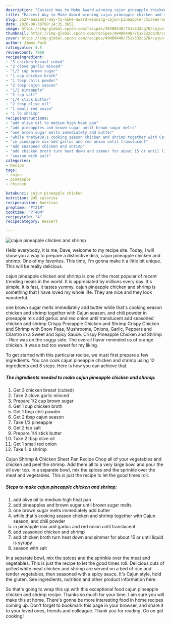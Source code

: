 ```yaml
---
description: "Easiest Way to Make Award-winning cajun pineapple chicken and shrimp"
title: "Easiest Way to Make Award-winning cajun pineapple chicken and shrimp"
slug: 5527-easiest-way-to-make-award-winning-cajun-pineapple-chicken-and-shrimp
date: 2020-08-30T08:14:35.365Z
image: https://img-global.cpcdn.com/recipes/49400440/751x532cq70/cajun-pineapple-chicken-and-shrimp-recipe-main-photo.jpg
thumbnail: https://img-global.cpcdn.com/recipes/49400440/751x532cq70/cajun-pineapple-chicken-and-shrimp-recipe-main-photo.jpg
cover: https://img-global.cpcdn.com/recipes/49400440/751x532cq70/cajun-pineapple-chicken-and-shrimp-recipe-main-photo.jpg
author: Jimmy Park
ratingvalue: 4.5
reviewcount: 7968
recipeingredient:
- "3 chicken breast cubed"
- "2 clove garlic minced"
- "1/2 cup brown sugar"
- "1 cup chicken broth"
- "1 tbsp chili powder"
- "2 tbsp cajun season"
- "1/2 pineapple"
- "2 tsp salt"
- "1/4 stick butter"
- "2 tbsp olive oil"
- "1 small red onion"
- "1 lb shrimp"
recipeinstructions:
- "add olive oil to medium high heat pan"
- "add pineapples and brown sugar until brown sugar melts"
- "one brown sugar melts immediately add butter"
- "while that&#39;s cooking season chicken and shrimp together with Cajun season, and chili powder"
- "in pineapple mix add garluc and red onion until translucent"
- "add seasoned chicken and shrimp"
- "add chicken broth turn heat down and simmer for about 15 or until liquid is syrupy"
- "season with salt"
categories:
- Recipe
tags:
- cajun
- pineapple
- chicken

katakunci: cajun pineapple chicken 
nutrition: 245 calories
recipecuisine: American
preptime: "PT21M"
cooktime: "PT40M"
recipeyield: "4"
recipecategory: Dessert

---
```



![cajun pineapple chicken and shrimp](https://img-global.cpcdn.com/recipes/49400440/751x532cq70/cajun-pineapple-chicken-and-shrimp-recipe-main-photo.jpg)

Hello everybody, it is me, Dave, welcome to my recipe site. Today, I will show you a way to prepare a distinctive dish, cajun pineapple chicken and shrimp. One of my favorites. This time, I'm gonna make it a little bit unique. This will be really delicious.

cajun pineapple chicken and shrimp is one of the most popular of recent trending meals in the world. It is appreciated by millions every day. It's simple, it is fast, it tastes yummy. cajun pineapple chicken and shrimp is something that I have loved my whole life. They are nice and they look wonderful.

one brown sugar melts immediately add butter while that&#39;s cooking season chicken and shrimp together with Cajun season, and chili powder in pineapple mix add garluc and red onion until translucent add seasoned chicken and shrimp Crispy Pineapple Chicken and Shrimp Crispy Chicken and Shrimp with Snow Peas, Mushrooms, Onions, Garlic, Peppers and Cilantro in a Sweet and Spicy Sauce. Crispy Pineapple Chicken and Shrimp - Rice was on the soggy side. The overall flavor reminded us of orange chicken. It was a tad too sweet for my liking.


To get started with this particular recipe, we must first prepare a few ingredients. You can cook cajun pineapple chicken and shrimp using 12 ingredients and 8 steps. Here is how you can achieve that.

<!--inarticleads1-->

##### The ingredients needed to make cajun pineapple chicken and shrimp:

1. Get 3 chicken breast (cubed)
1. Take 2 clove garlic minced
1. Prepare 1/2 cup brown sugar
1. Get 1 cup chicken broth
1. Get 1 tbsp chili powder
1. Get 2 tbsp cajun season
1. Take 1/2 pineapple
1. Get 2 tsp salt
1. Prepare 1/4 stick butter
1. Take 2 tbsp olive oil
1. Get 1 small red onion
1. Take 1 lb shrimp


Cajun Shrimp &amp; Chicken Sheet Pan Recipe Chop all of your vegetables and chicken and peel the shrimp. Add them all to a very large bowl and pour the oil over top. In a separate bowl, mix the spices and the sprinkle over the meat and vegetables. This is just the recipe to let the good times roll. 

<!--inarticleads2-->

##### Steps to make cajun pineapple chicken and shrimp:

1. add olive oil to medium high heat pan
1. add pineapples and brown sugar until brown sugar melts
1. one brown sugar melts immediately add butter
1. while that&#39;s cooking season chicken and shrimp together with Cajun season, and chili powder
1. in pineapple mix add garluc and red onion until translucent
1. add seasoned chicken and shrimp
1. add chicken broth turn heat down and simmer for about 15 or until liquid is syrupy
1. season with salt


In a separate bowl, mix the spices and the sprinkle over the meat and vegetables. This is just the recipe to let the good times roll. Delicious cuts of grilled white meat chicken and shrimp are served on a bed of rice and tender vegetables, then seasoned with a spicy sauce. It&#39;s Cajun style, hold the gluten. See ingredients, nutrition and other product information here. 

So that's going to wrap this up with this exceptional food cajun pineapple chicken and shrimp recipe. Thanks so much for your time. I am sure you will make this at home. There's gonna be more interesting food in home recipes coming up. Don't forget to bookmark this page in your browser, and share it to your loved ones, friends and colleague. Thank you for reading. Go on get cooking!
